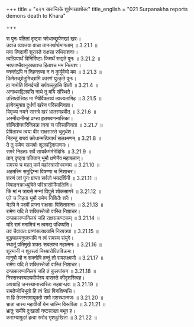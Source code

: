 +++
title = "०२१ खरान्तिके शूर्पणखाशोकः"
title_english = "021 Surpanakha reports demons death to Khara"

+++

स पुनः पतितां दृष्ट्वा क्रोधाच्छूर्पणखां खरः।  
उवाच व्यक्तया वाचा तामनर्थार्थमागताम् ॥ 3.21.1 ॥   
मया त्विदानीं शूरास्ते राक्षसा रुधिराशनाः।  
त्वत्प्रियार्थं विनिर्दिष्टाः किमर्थं रुद्यते पुनः ॥ 3.21.2 ॥   
भक्ताश्चैवानुरक्ताश्च हिताश्च मम नित्यशः।  
घ्नन्तोऽपि न निहन्तव्या न न कुर्युर्वचो मम ॥ 3.21.3 ॥   
किमेतच्छ्रोतुमिच्छामि कारणं युत्कृते पुनः।  
हा नाथेति विनर्दन्ती सर्पवल्लुठसि क्षितौ ॥ 3.21.4 ॥   
अनाथवद्विलपसि नाथे तु मयि संस्थिते।  
उत्तिष्ठोत्तिष्ठ मा भैषीर्वैक्लव्यं त्यज्यतामिह ॥ 3.21.5 ॥   
इत्येवमुक्ता दुर्धर्षा खरेण परिसान्त्विता।  
विमृज्य नयने सास्त्रे खरं भ्रातरमब्रवीत् ॥ 3.21.6 ॥   
अस्मीदानीमहं प्राप्ता हृतश्रवणनासिका।  
शोणितौघपरिक्लिन्ना त्वया च परिसान्त्विता ॥ 3.21.7 ॥   
प्रेषिताश्च त्वया वीर राक्षसास्ते चुतुर्धश।  
निहन्तुं राघवं क्रोधान्मत्प्रियार्थं सलक्ष्मणम् ॥ 3.21.8 ॥   
ते तु रामेण सामर्षाः शूलपट्टिशपाणयः।  
समरे निहताः सर्वे सायकैर्मर्मभेदिभिः ॥ 3.21.9 ॥   
तान् दृष्ट्वा पतितान् भूमौ क्षणेनैव महाबलान्।  
रामस्य च महत् कर्म महांस्त्रासोभवन्मम ॥ 3.21.10 ॥   
अहमस्मि समुद्विग्ना विषण्णा च निशाचर।  
शरणं त्वां पुनः प्राप्ता सर्वतो भयदर्शिनी ॥ 3.21.11 ॥   
विषादनक्राध्युषिते परित्रासोर्मिमालिनि।  
किं मां न त्रायसे मग्नां विपुले शोकसागरे ॥ 3.21.12 ॥   
एते च निहता भूमौ रामेण निशितैः शरैः।  
येऽपि मे पदवीं प्राप्ता राक्षसाः पिशिताशनाः ॥ 3.21.13 ॥   
रामेण यदि ते शक्तिस्तेजो वास्ति निशाचर।  
दण्डकारण्यनिलयं जहि राक्षसकण्टकम् ॥ 3.21.14 ॥   
यदि रामं ममामित्रं न त्वमद्य वधिष्यसि।  
तव चैवाग्रतः प्राणांसत्यक्ष्यामि निरपत्रपा ॥ 3.21.15 ॥   
बुद्ध्याहमनुपश्यामि न त्वं रामस्य संयुगे।  
स्थातुं प्रतिमुखे शक्तः सबलश्च महात्मनः ॥ 3.21.16 ॥   
शूरमानी न शूरस्त्वं मिथ्यारोपितविक्रमः।  
मानुषौ यौ न शक्नोषि हन्तुं तौ रामलक्ष्मणौ ॥ 3.21.17 ॥   
रामेण यदि ते शक्तिस्तेजो वास्ति निशाचर।  
दण्डकारण्यनिलयं जहि तं कुलपांसन ॥ 3.21.18 ॥   
निस्सत्त्वस्याल्पवीर्यस्य वासस्ते कीदृशस्त्विह।  
अपयाहि जनस्थानात्त्वरितः सहबान्धवः ॥ 3.21.19 ॥   
रामतेजोभिभूतो हि त्वं क्षिप्रं विनशिष्यसि।  
स हि तेजस्समायुक्तो रामो दशरथात्मजः ॥ 3.21.20 ॥   
भ्राता चास्य महावीर्यो येन चास्मि विरूपिता ॥ 3.21.21 ॥   
भ्रातुः समीपे दुःखार्ता नष्टसञ्ज्ञा बभूव ह।  
कराभ्यामुदरं हत्वा रुरोद भृशदुःखिता ॥ 3.21.22 ॥   
